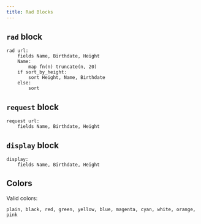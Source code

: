 ```yaml
---
title: Rad Blocks
---
```


## `rad` block

```rad
rad url:
    fields Name, Birthdate, Height
    Name:
        map fn(n) truncate(n, 20)
    if sort_by_height:
        sort Height, Name, Birthdate
    else:
        sort
```

## `request` block

```rad
request url:
    fields Name, Birthdate, Height
```

## `display` block

```rad
display:
    fields Name, Birthdate, Height
```

## Colors

Valid colors:

`plain, black, red, green, yellow, blue, magenta, cyan, white, orange, pink`
